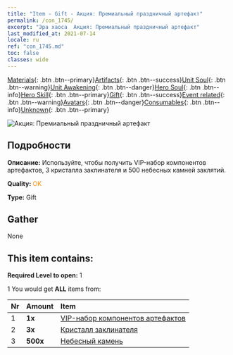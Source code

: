 ```yaml
---
title: "Item - Gift - Акция: Премиальный праздничный артефакт"
permalink: /con_1745/
excerpt: "Эра хаоса  Акция: Премиальный праздничный артефакт"
last_modified_at: 2021-07-14
locale: ru
ref: "con_1745.md"
toc: false
classes: wide
---
```

 [Materials](/ItemsRU/){: .btn .btn--primary}[Artifacts](/ItemsRU/Artifacts/){: .btn .btn--success}[Unit Soul](/ItemsRU/UnitSoul/){: .btn .btn--warning}[Unit Awakening](/ItemsRU/UnitAwakening/){: .btn .btn--danger}[Hero Soul](/ItemsRU/HeroSoul/){: .btn .btn--info}[Hero Skill](/ItemsRU/HeroSkill/){: .btn .btn--primary}[Gift](/ItemsRU/Gift/){: .btn .btn--success}[Event related](/ItemsRU/Events/){: .btn .btn--warning}[Avatars](/ItemsRU/Avatars/){: .btn .btn--danger}[Consumables](/ItemsRU/Consumables/){: .btn .btn--info}[Unknown](/ItemsRU/Unknown/){: .btn .btn--primary}

 ![Акция: Премиальный праздничный артефакт](/images/t/i_907048.png)

## Подробности
 **Описание:** Используйте, чтобы получить VIP-набор компонентов артефактов, 3 кристалла заклинателя и 500 небесных камней заклятий.

 **Quality:** <span style="color: #FF8C00">OK</span>

 **Type:** Gift

## Gather

  None

## This item contains:

 **Required Level to open:** 1

 1 You would get **ALL** items  from:

  | Nr | Amount |     Item    |
  |:---|:-------|:------------|
  | 1 |  **1x** | [VIP-набор компонентов артефактов](/ItemsRU/con_1740/) |  | 
  | 2 |  **3x** | [Кристалл заклинателя](/ItemsRU/art_189/) |  | 
  | 3 |  **500x** | [Небесный камень](/ItemsRU/art_188/) |  | 
